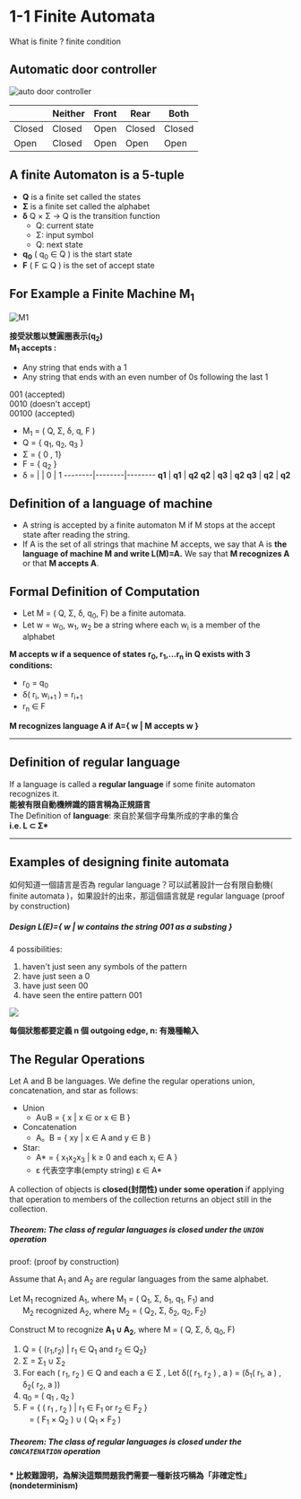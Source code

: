 # 1-1 Finite Automata
What is finite ?  finite condition

## Automatic door controller
![auto door controller](https://imgur.com/TUMbOW2.png)

|       | Neither | Front | Rear  | Both
--------|---------|-------|-------|-----
Closed  | Closed  | Open  | Closed| Closed
Open    | Closed  | Open  | Open  | Open

## A finite Automaton is a 5-tuple
+ __Q__ is a finite set called the states
+ __Σ__ is a finite set called the alphabet
+ __δ__ Q × Σ → Q is the transition function
    + Q: current state
    + Σ: input symbol
    + Q: next state
+ __q<sub>0</sub>__ ( q<sub>0</sub> ∈ Q ) is the start state
+ __F__ ( F ⊆ Q ) is the set of accept state

## For Example a Finite Machine M<sub>1</sub>
![M1](https://imgur.com/aEva9zQ.png)

**接受狀態以雙圓圈表示(q<sub>2</sub>)**<br>
__M<sub>1</sub> accepts :__
+ Any string that ends with a 1
+ Any string that ends with an even number of 0s
following the last 1

001 (accepted)<br/>
0010 (doesn't accept)<br/>
00100 (accepted)
+ M<sub>1</sub> = ( Q, Σ, δ, q, F )
+ Q = { q<sub>1</sub>, q<sub>2</sub>, q<sub>3</sub> }
+ Σ = { 0 , 1}
+ F = { q<sub>2</sub> }
+ δ =
    |       |   0    |   1
    --------|--------|--------
    **q1**  | **q1** | **q2**
    **q2**  | **q3** | **q2**
    **q3**  | **q2** | **q2**

## Definition of a language of machine
+ A string is accepted by a finite automaton
M if M stops at the accept state after
reading the string.
+ If A is the set of all strings that machine M accepts, we say that A is **the language of machine M and write L(M)=A.** We say that **M recognizes A** or that **M accepts A**.

## Formal Definition of Computation
+ Let M = ( Q, Σ, δ, q<sub>0</sub>, F) be a finite automata.
+ Let w = w<sub>0</sub>, w<sub>1</sub>, w<sub>2</sub> be a string where each w<sub>i</sub> is a member of the alphabet

**M accepts w if a sequence of states r<sub>0</sub>, r<sub>1</sub>,...r<sub>n</sub> in Q exists with 3 conditions:**

+ r<sub>0</sub> = q<sub>0</sub>
+ δ( r<sub>i</sub>, w<sub>i+1</sub> ) = r<sub>i+1</sub>
+ r<sub>n</sub> ∈ F

**M recognizes language A if A={ w | M accepts w }**

---
## Definition of regular language
If a language is called a **regular language** if some finite automaton recognizes it.<br>
__能被有限自動機辨識的語言稱為正規語言__<br>
The Definition of **language**: 來自於某個字母集所成的字串的集合<br>
**i.e. L ⊂ Σ\***

---

## Examples of designing finite automata
如何知道一個語言是否為 regular language？可以試著設計一台有限自動機( finite automata )，如果設計的出來，那這個語言就是 regular language (proof by construction)
##### Design L(E)={ w | w contains the string 001 as a substing }
4 possibilities:
1. haven't just seen any symbols of the pattern
2. have just seen a 0
3. have just seen 00
4. have seen the entire pattern 001

![](https://imgur.com/4DQwLaJ.png)

**每個狀態都要定義 n 個 outgoing edge, n: 有幾種輸入**

## The Regular Operations
Let A and B be languages. We define the regular operations union, concatenation, and star as follows:
+ Union
    + A∪B = { x | x ∈ or x ∈ B }
+ Concatenation
    + A。B = { xy | x ∈ A and y ∈ B }
+ Star:
    + A\* = { x<sub>1</sub>x<sub>2</sub>x<sub>3</sub> | k ≥ 0 and each x<sub>i</sub> ∈ A }
    + ε 代表空字串(empty string) ε ∈ A\*

A collection of objects is **closed(封閉性) under some operation** if applying that operation to members of the collection returns an object still in the collection.

##### Theorem: The class of regular languages is closed under the `UNION` operation
proof: (proof by construction)

Assume that A<sub>1</sub> and A<sub>2</sub> are regular languages from the same alphabet.

Let M<sub>1</sub> recognized A<sub>1</sub>, where M<sub>1</sub> = ( Q<sub>1</sub>, Σ, δ<sub>1</sub>, q<sub>1</sub>, F<sub>1</sub>) and<br>&nbsp;&nbsp;&nbsp;&nbsp;&nbsp;
M<sub>2</sub> recognized A<sub>2</sub>, where M<sub>2</sub> = ( Q<sub>2</sub>, Σ, δ<sub>2</sub>, q<sub>2</sub>, F<sub>2</sub>)

Construct M to recognize **A<sub>1</sub> ∪ A<sub>2</sub>**, where M = ( Q, Σ, δ, q<sub>0</sub>, F)

1. Q = { (r<sub>1</sub>,r<sub>2</sub>) | r<sub>1</sub> ∈ Q<sub>1</sub> and r<sub>2</sub> ∈ Q<sub>2</sub>}
2. Σ = Σ<sub>1</sub> ∪ Σ<sub>2</sub>
3. For each ( r<sub>1</sub>, r<sub>2</sub> ) ∈ Q and each a ∈ Σ , Let δ(( r<sub>1</sub>, r<sub>2</sub> ) , a ) = (δ<sub>1</sub>( r<sub>1</sub>, a ) , δ<sub>2</sub>( r<sub>2</sub>, a ))
4. q<sub>0</sub> = ( q<sub>1</sub> , q<sub>2</sub> )
5. F = { ( r<sub>1</sub> , r<sub>2</sub> ) | r<sub>1</sub> ∈ F<sub>1</sub> or r<sub>2</sub> ∈ F<sub>2</sub> }<br>&nbsp;&nbsp;
= ( F<sub>1</sub> × Q<sub>2</sub> ) ∪ ( Q<sub>1</sub> × F<sub>2</sub> )

##### Theorem: The class of regular languages is closed under the `CONCATENATION` operation
**\* 比較難證明，為解決這類問題我們需要一種新技巧稱為「非確定性」(nondeterminism)**
